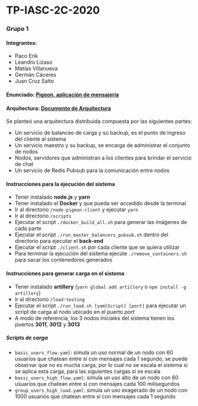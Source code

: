 # TP-IASC-2C-2020

### Grupo 1
#### Integrantes:
* Paco Erik
* Leandro Lizaso
* Matías Villanueva
* Germán Cáceres
* Juan Cruz Salto

#### Enunciado: [Pigeon, aplicación de mensajería](https://docs.google.com/document/d/1fpWsCJow_u72EGi8vyylG87L9yowCXtDHlzq9KI3G4w/edit)

#### Arquitectura: [Documento de Arquitectura](https://docs.google.com/document/d/1FvLcVKtMntErZsjQEaF-wIQtTrHl4qiGO9QA7x-viLU/edit?usp=sharing)

Se planteó una arquitectura distribuida compuesta por las siguientes partes:
* Un servicio de balanceo de carga y su backup, es el punto de ingreso del cliente al sistema
* Un servicio maestro y su backup, se encarga de administrar el conjunto de nodos
* Nodos, servidores que administran a los clientes para brindar el servicio de chat
* Un servicio de Redis Pubsub para la comunicación entre nodos

#### Instrucciones para la ejecución del sistema
* Tener instalado **node.js** y **yarn**
* Tener instalado el **Docker** y que pueda ser accedido desde la terminal
* Ir al directorio ```/node-pigeon-client``` y ejecutar ```yarn```
* Ir al directorio ```/scripts```
* Ejecutar el script ```./docker_build_all.sh``` para generar las imágenes de cada parte
* Ejecutar el script ```./run_master_balancers_pubsub.sh``` dentro del directorio para ejecutar el **back-end**
* Ejecutar el script ```./client.sh``` por cada cliente que se quiera utilizar
* Para terminar la ejecución del sistema ejecute ```./remove_containers.sh``` para sacar los contenedores generados

#### Instrucciones para generar carga en el sistema
* Tener instalado **artillery** (```yarn global add artillery``` o ```npm install -g artillery```)
* Ir al directorio ```/load-testing```
* Ejecutar el script ```./run_load.sh [yamlScript] [port]``` para ejecutar un script de carga al nodo ubicado en el puerto *port*
* A modo de referencia, los 3 nodos iniciales del sistema tienen los puertos **3011**, **3012** y **3013**

##### Scripts de carga
* ```basic_users_flow.yaml```: simula un uso normal de un nodo con 60 usuarios que chatean entre sí con mensajes cada 1 segundo, se puede observar que no es mucha carga, por lo cual no se escala el sistema si se aplica esta carga, para las siguientes cargas sí se escala
* ```basic_users_high_flow.yaml```: simula un uso alto de un nodo con 60 usuarios que chatean entre sí con mensajes cada 100 milisegundos
* ```group_users_high_load.yaml```: simula un uso exagerado de un nodo con 1000 usuarios que chatean entre sí con mensajes cada 1 segundo
